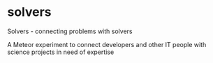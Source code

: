 solvers
=======

Solvers - connecting problems with solvers

A Meteor experiment to connect developers and other IT people with science projects in need of expertise
